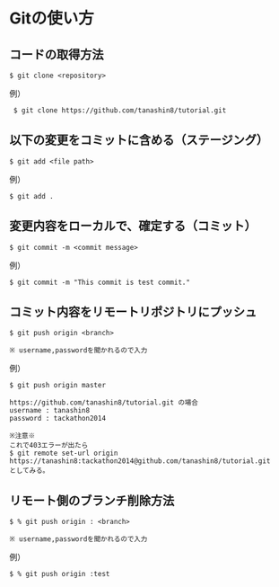 Gitの使い方
===========

## コードの取得方法

    $ git clone <repository>

例）

     $ git clone https://github.com/tanashin8/tutorial.git

## <file path>以下の変更をコミットに含める（ステージング）

    $ git add <file path>

例）

    $ git add .

## 変更内容をローカルで、確定する（コミット）

    $ git commit -m <commit message>

例）

    $ git commit -m "This commit is test commit."

## コミット内容をリモートリポジトリにプッシュ

    $ git push origin <branch>

    ※ username,passwordを聞かれるので入力

例）

    $ git push origin master

    https://github.com/tanashin8/tutorial.git の場合
    username : tanashin8
    password : tackathon2014

    ※注意※
    これで403エラーが出たら
    $ git remote set-url origin https://tanashin8:tackathon2014@github.com/tanashin8/tutorial.git
    としてみる。

## リモート側のブランチ削除方法

    $ % git push origin : <branch>
    
    ※ username,passwordを聞かれるので入力

例）

    $ % git push origin :test
